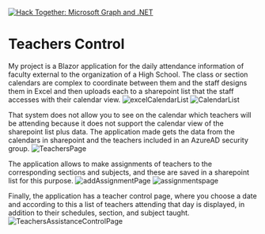 [![Hack Together: Microsoft Graph and .NET](https://img.shields.io/badge/Microsoft%20-Hack--Together-orange?style=for-the-badge&logo=microsoft)](https://github.com/microsoft/hack-together)
# Teachers Control
My project is a Blazor application for the daily attendance information of faculty external to the organization of a High School.
The class or section calendars are complex to coordinate between them and the staff designs them in Excel and then uploads each to a sharepoint list that the staff accesses with their calendar view.
![excelCalendarList](https://user-images.githubusercontent.com/19351006/225450649-885bf18d-5878-42a7-9b7c-986ec7dff01d.png)
![CalendarList](https://user-images.githubusercontent.com/19351006/225450927-8a953827-df9b-4b0e-825d-99e998dd61c7.png)

That system does not allow you to see on the calendar which teachers will be attending because it does not support the calendar view of the sharepoint list plus data.
The application made gets the data from the calendars in sharepoint and the teachers included in an AzureAD security group.
![TeachersPage](https://user-images.githubusercontent.com/19351006/225454642-6e3e95b7-c72e-4f32-a298-731c8061a174.png)


The application allows to make assignments of teachers to the corresponding sections and subjects, and these are saved in a sharepoint list for this purpose.
![addAssignmentPage](https://user-images.githubusercontent.com/19351006/225451099-e75cd7b5-3843-4cc9-aae7-5a586b6fd509.png)
![assignmentspage](https://user-images.githubusercontent.com/19351006/225451130-2c32e397-d086-431f-8eee-3d8fbe15a10c.png)

Finally, the application has a teacher control page, where you choose a date and according to this a list of teachers attending that day is displayed, in addition to their schedules, section, and subject taught.
![TeachersAssistanceControlPage](https://user-images.githubusercontent.com/19351006/225451251-12699e02-a24f-42f7-839d-525f81d69c68.png)

